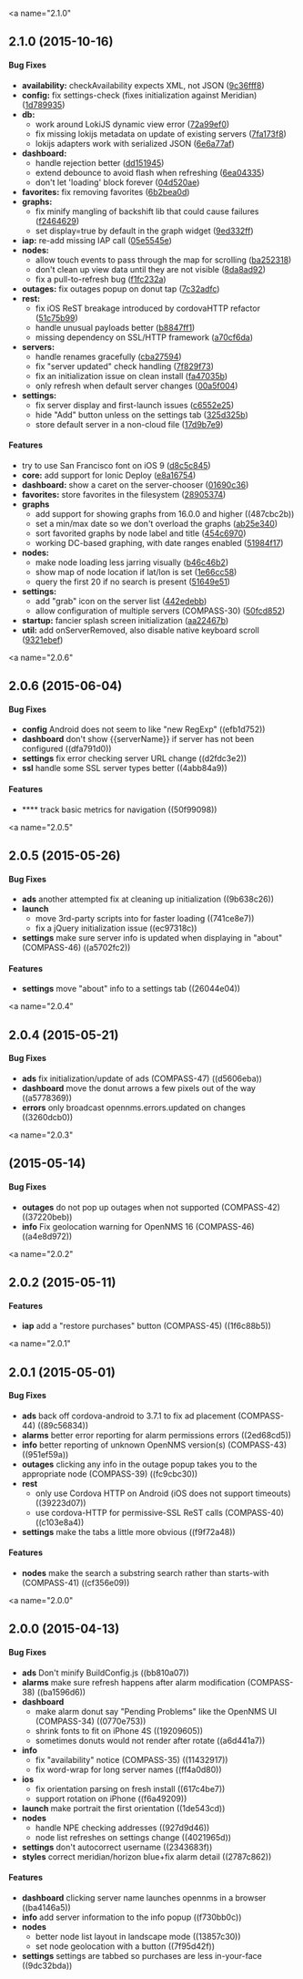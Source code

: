 <a name="2.1.0"</a>
## 2.1.0 (2015-10-16)


#### Bug Fixes

* **availability:** checkAvailability expects XML, not JSON ([9c36fff8](https://github.com/nicksrandall/kotojs/commit/9c36fff86f0ec943a1611f48ad4514b4457873f4))
* **config:** fix settings-check (fixes initialization against Meridian) ([1d789935](https://github.com/nicksrandall/kotojs/commit/1d7899359e934b0ca80e180af46bd4059af8aaba))
* **db:**
  * work around LokiJS dynamic view error ([72a99ef0](https://github.com/nicksrandall/kotojs/commit/72a99ef0ef8cde4ce872fb972d1b756b8d1addc6))
  * fix missing lokijs metadata on update of existing servers ([7fa173f8](https://github.com/nicksrandall/kotojs/commit/7fa173f86bd4a67530ee7f8f21718c00fef2c12b))
  * lokijs adapters work with serialized JSON ([6e6a77af](https://github.com/nicksrandall/kotojs/commit/6e6a77af2d7f680f9fa39b57419403f68fee5ec6))
* **dashboard:**
  * handle rejection better ([dd151945](https://github.com/nicksrandall/kotojs/commit/dd1519458432b2362a25290718b02e6b1c3bea5b))
  * extend debounce to avoid flash when refreshing ([6ea04335](https://github.com/nicksrandall/kotojs/commit/6ea04335e2b90340cbbb01a48643df0a60309057))
  * don't let 'loading' block forever ([04d520ae](https://github.com/nicksrandall/kotojs/commit/04d520ae854fb99484441cc8ba502aa0c75a69cc))
* **favorites:** fix removing favorites ([6b2bea0d](https://github.com/nicksrandall/kotojs/commit/6b2bea0d447896f30b12675dee225745d53e57ab))
* **graphs:**
  * fix minify mangling of backshift lib that could cause failures ([f2464629](https://github.com/nicksrandall/kotojs/commit/f2464629dbc253ff770f5a6f987c9e1ffb9ff407))
  * set display=true by default in the graph widget ([9ed332ff](https://github.com/nicksrandall/kotojs/commit/9ed332ff52111be12c0a7731c4d42168ff4ee219))
* **iap:** re-add missing IAP call ([05e5545e](https://github.com/nicksrandall/kotojs/commit/05e5545e0e22cc16f008ba61d08b081bd6720b32))
* **nodes:**
  * allow touch events to pass through the map for scrolling ([ba252318](https://github.com/nicksrandall/kotojs/commit/ba2523187ddafcaeba14bf768d1af5fdb6ba5c00))
  * don't clean up view data until they are not visible ([8da8ad92](https://github.com/nicksrandall/kotojs/commit/8da8ad921387e66b446db17737ea866c36ee8c58))
  * fix a pull-to-refresh bug ([f1fc232a](https://github.com/nicksrandall/kotojs/commit/f1fc232ac45ca8f258fbd39c7067aef4bbdafc3c))
* **outages:** fix outages popup on donut tap ([7c32adfc](https://github.com/nicksrandall/kotojs/commit/7c32adfc8932dd0f46f2e34670f5da36bfed8b50))
* **rest:**
  * fix iOS ReST breakage introduced by cordovaHTTP refactor ([51c75b99](https://github.com/nicksrandall/kotojs/commit/51c75b993ab0e5aa121f4ccfc07f231037e08551))
  * handle unusual payloads better ([b8847ff1](https://github.com/nicksrandall/kotojs/commit/b8847ff1e4b6689555cfbb6d8aaee2003a0744ad))
  * missing dependency on SSL/HTTP framework ([a70cf6da](https://github.com/nicksrandall/kotojs/commit/a70cf6da64f187c825bcbe682cbd92088eab0649))
* **servers:**
  * handle renames gracefully ([cba27594](https://github.com/nicksrandall/kotojs/commit/cba2759443a17936166563071aa8bb6b5d7ac119))
  * fix "server updated" check handling ([7f829f73](https://github.com/nicksrandall/kotojs/commit/7f829f73da23af7830e673f7963bd898d4647b45))
  * fix an initialization issue on clean install ([fa47035b](https://github.com/nicksrandall/kotojs/commit/fa47035b90f567c4b929a3da69fb748668d1ad52))
  * only refresh when default server changes ([00a5f004](https://github.com/nicksrandall/kotojs/commit/00a5f00442d3decb18fd6ffad9fe33892b1329e0))
* **settings:**
  * fix server display and first-launch issues ([c6552e25](https://github.com/nicksrandall/kotojs/commit/c6552e2525e73588f8e899130cb29e785da154f0))
  * hide "Add" button unless on the settings tab ([325d325b](https://github.com/nicksrandall/kotojs/commit/325d325b5e6b8246791be4393823cf437fdf78f1))
  * store default server in a non-cloud file ([17d9b7e9](https://github.com/nicksrandall/kotojs/commit/17d9b7e96a063298c1f0d1010a72e9ae6f2417b3))


#### Features

* try to use San Francisco font on iOS 9 ([d8c5c845](https://github.com/nicksrandall/kotojs/commit/d8c5c845b86c545ddb14dbd45bcc624dade5b2eb))
* **core:** add support for Ionic Deploy ([e8a16754](https://github.com/nicksrandall/kotojs/commit/e8a1675481cc711aab0c93b58dd896fe0ddf10dd))
* **dashboard:** show a caret on the server-chooser ([01690c36](https://github.com/nicksrandall/kotojs/commit/01690c3603e2766dac0922e56936e45a17c00709))
* **favorites:** store favorites in the filesystem ([28905374](https://github.com/nicksrandall/kotojs/commit/289053749da272fe921530cb4ec87c21bf00bdb9))
* **graphs**
  * add support for showing graphs from 16.0.0 and higher ((487cbc2b))
  * set a min/max date so we don't overload the graphs ([ab25e340](https://github.com/nicksrandall/kotojs/commit/ab25e340f2d454dbb64f6894bd71be24d007e533))
  * sort favorited graphs by node label and title ([454c6970](https://github.com/nicksrandall/kotojs/commit/454c6970a6fd6ceaecb367b3ec6c398d1e48e52e))
  * working DC-based graphing, with date ranges enabled ([51984f17](https://github.com/nicksrandall/kotojs/commit/51984f1780d19b92721dc01e62b0dfc187761423))
* **nodes:**
  * make node loading less jarring visually ([b46c46b2](https://github.com/nicksrandall/kotojs/commit/b46c46b287b028b640b1d16ba36ffb64a0395e32))
  * show map of node location if lat/lon is set ([1e66cc58](https://github.com/nicksrandall/kotojs/commit/1e66cc58ca3b29d4bdee073bd54d38f4f500f493))
  * query the first 20 if no search is present ([51649e51](https://github.com/nicksrandall/kotojs/commit/51649e517b08fc64ecbd89d836c5ac6caa910b60))
* **settings:**
  * add "grab" icon on the server list ([442edebb](https://github.com/nicksrandall/kotojs/commit/442edebbc4d5a5689dde3f6b0e0b87ad3bfc4a5a))
  * allow configuration of multiple servers (COMPASS-30) ([50fcd852](https://github.com/nicksrandall/kotojs/commit/50fcd852198dcd760eddd6976628a49b31daa198))
* **startup:** fancier splash screen initialization ([aa22467b](https://github.com/nicksrandall/kotojs/commit/aa22467b16a7168be380853cf5d83986addaf4aa))
* **util:** add onServerRemoved, also disable native keyboard scroll ([9321ebef](https://github.com/nicksrandall/kotojs/commit/9321ebefe985dfde2b7b8802beade97639d73842))


<a name="2.0.6"</a>
## 2.0.6 (2015-06-04)


#### Bug Fixes


* **config**  Android does not seem to like "new RegExp" ((efb1d752))
* **dashboard**  don't show {{serverName}} if server has not been configured ((dfa791d0))
* **settings**  fix error checking server URL change ((d2fdc3e2))
* **ssl**  handle some SSL server types better ((4abb84a9))

#### Features


* ****  track basic metrics for navigation ((50f99098))



<a name="2.0.5"</a>
## 2.0.5 (2015-05-26)


#### Bug Fixes


* **ads**  another attempted fix at cleaning up initialization ((9b638c26))
* **launch**
  *  move 3rd-party scripts into <head> for faster loading ((741ce8e7))
  *  fix a jQuery initialization issue ((ec97318c))
* **settings**  make sure server info is updated when displaying in "about" (COMPASS-46) ((a5702fc2))

#### Features


* **settings**  move "about" info to a settings tab ((26044e04))



<a name="2.0.4"</a>
## 2.0.4 (2015-05-21)


#### Bug Fixes


* **ads**  fix initialization/update of ads (COMPASS-47) ((d5606eba))
* **dashboard**  move the donut arrows a few pixels out of the way ((a5778369))
* **errors**  only broadcast opennms.errors.updated on changes ((3260dcb0))



<a name="2.0.3"</a>
##  (2015-05-14)


#### Bug Fixes


* **outages**  do not pop up outages when not supported (COMPASS-42) ((37220beb))
* **info**  Fix geolocation warning for OpenNMS 16 (COMPASS-46) ((a4e8d972))



<a name="2.0.2"</a>
## 2.0.2 (2015-05-11)


#### Features


* **iap**  add a "restore purchases" button (COMPASS-45) ((1f6c88b5))



<a name="2.0.1"</a>
## 2.0.1 (2015-05-01)


#### Bug Fixes


* **ads**  back off cordova-android to 3.7.1 to fix ad placement (COMPASS-44) ((89c56834))
* **alarms**  better error reporting for alarm permissions errors ((2ed68cd5))
* **info**  better reporting of unknown OpenNMS version(s) (COMPASS-43) ((951ef59a))
* **outages**  clicking any info in the outage popup takes you to the appropriate node (COMPASS-39) ((fc9cbc30))
* **rest**
  *  only use Cordova HTTP on Android (iOS does not support timeouts) ((39223d07))
  *  use cordova-HTTP for permissive-SSL ReST calls (COMPASS-40) ((c103e8a4))
* **settings**  make the tabs a little more obvious ((f9f72a48))

#### Features


* **nodes**  make the search a substring search rather than starts-with (COMPASS-41) ((cf356e09))



<a name="2.0.0"</a>
## 2.0.0 (2015-04-13)


#### Bug Fixes


* **ads**  Don't minify BuildConfig.js ((bb810a07))
* **alarms**  make sure refresh happens after alarm modification (COMPASS-38) ((ba1596d6))
* **dashboard**
  *  make alarm donut say "Pending Problems" like the OpenNMS UI (COMPASS-34) ((0770e753))
  *  shrink fonts to fit on iPhone 4S ((19209605))
  *  sometimes donuts would not render after rotate ((a6d441a7))
* **info**
  *  fix "availability" notice (COMPASS-35) ((11432917))
  *  fix word-wrap for long server names ((ff4a0d80))
* **ios**
  *  fix orientation parsing on fresh install ((617c4be7))
  *  support rotation on iPhone ((f6a49209))
* **launch**  make portrait the first orientation ((1de543cd))
* **nodes**
  *  handle NPE checking addresses ((927d9d46))
  *  node list refreshes on settings change ((4021965d))
* **settings**  don't autocorrect username ((2343683f))
* **styles**  correct meridian/horizon blue+fix alarm detail ((2787c862))

#### Features


* **dashboard**  clicking server name launches opennms in a browser ((ba4146a5))
* **info**  add server information to the info popup ((f730bb0c))
* **nodes**
  *  better node list layout in landscape mode ((13857c30))
  *  set node geolocation with a button ((7f95d42f))
* **settings**  settings are tabbed so purchases are less in-your-face ((9dc32bda))



